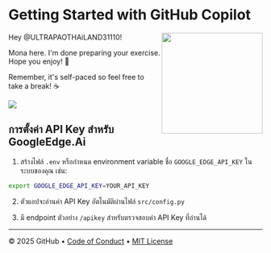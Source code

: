 # Getting Started with GitHub Copilot

<img src="https://octodex.github.com/images/Professortocat_v2.png" align="right" height="200px" />

Hey @ULTRAPAOTHAiLAND31110!

Mona here. I'm done preparing your exercise. Hope you enjoy! 💚

Remember, it's self-paced so feel free to take a break! ☕️

[![](https://img.shields.io/badge/Go%20to%20Exercise-%E2%86%92-1f883d?style=for-the-badge&logo=github&labelColor=197935)](https://github.com/ULTRAPAOTHAiLAND31110/GoogleEdge.AiCopilot/issues/1)

## การตั้งค่า API Key สำหรับ GoogleEdge.Ai

1. สร้างไฟล์ `.env` หรือกำหนด environment variable ชื่อ `GOOGLE_EDGE_API_KEY` ในระบบของคุณ เช่น:

```bash
export GOOGLE_EDGE_API_KEY=YOUR_API_KEY
```

2. ตัวแอปจะอ่านค่า API Key อัตโนมัติผ่านไฟล์ `src/config.py`

3. มี endpoint ตัวอย่าง `/apikey` สำหรับตรวจสอบค่า API Key ที่อ่านได้

---

&copy; 2025 GitHub &bull; [Code of Conduct](https://www.contributor-covenant.org/version/2/1/code_of_conduct/code_of_conduct.md) &bull; [MIT License](https://gh.io/mit)

